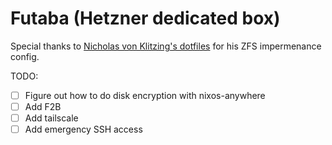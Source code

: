 # Futaba (Hetzner dedicated box)
Special thanks to [Nicholas von Klitzing's dotfiles](https://codeberg.org/nickvk/nix-config-pub) for his ZFS impermenance config.

TODO:
 - [ ] Figure out how to do disk encryption with nixos-anywhere
 - [ ] Add F2B
 - [ ] Add tailscale
 - [ ] Add emergency SSH access

